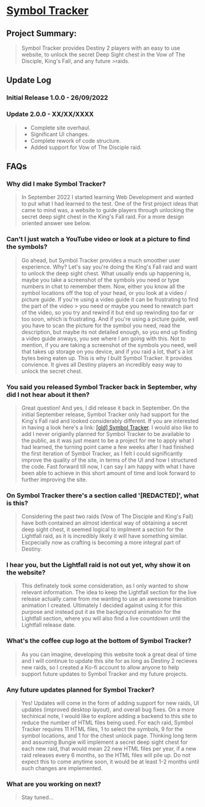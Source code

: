 # [Symbol Tracker](https://symboltracker.net)

## Project Summary:

>Symbol Tracker provides Destiny 2 players with an easy to use website, to unlock the secret Deep Sight chest in the Vow of The Disciple, King's Fall, and any future >raids.

## Update Log

### Initial Release 1.0.0 - 26/09/2022

### Update 2.0.0 - XX/XX/XXXX
> * Complete site overhaul.
> * Significant UI changes.
> * Complete rework of code structure.
> * Added support for Vow of The Disciple raid.

## FAQs

### Why did I make Symbol Tracker?
> In September 2022 I started learning Web Development and wanted to put what I had learned to the test. 
> One of the first project ideas that came to mind was, a website to guide players through unlocking the 
> secret deep sight chest in the King's Fall raid. For a more design oriented answer see below.

### Can't I just watch a YouTube video or look at a picture to find the symbols?
> Go ahead, but Symbol Tracker provides a much smoother user experience. Why? Let's say you're doing the King's Fall raid and want to unlock the deep sight chest.
> What usually ends up happening is, maybe you take a screenshot of the symbols you need or type numbers in chat to remember them. Now, either you know all the 
> symbol locations off the top of your head, or you look at a video / picture guide. If you're using a video guide it can be frustrating to find the part of the video > you need or maybe you need to rewatch part of the video, so you try and rewind it but end up rewinding too far or too soon, which is frustrating. And if you're using
> a picture guide, well you have to scan the picture for the symbol you need, read the description, but maybe its not detailed enough, so you end up finding a video 
> guide anways, you see where I am going with this. Not to mention, if you are taking a screenshot of the symbols you need, well that takes up storage on you device,
> and if you raid a lot, that's a lot bytes being eaten up. This is why I built Symbol Tracker. It provides convience. It gives all Destiny players an incredibly easy way to unlock the secret chest.

### You said you released Symbol Tracker back in September, why did I not hear about it then?
> Great question! And yes, I did release it back in September. On the initial September release, Symbol Tracker only had support for the King's Fall raid and looked
> considerably different. If you are interested in having a look here's a link: [[old] Symbol Tracker](https://astral-lab.github.io/Symbol-Tracker-V1/).
> I would also like to add I never origianlly planned for Symbol Tracker to be available to the public, as it was just meant to be a project for me to apply what I
> had learned, the turning point came a few weeks after I had finished the first iteration of Symbol Tracker, as I felt I could significantly improve the quality of 
> the site, in terms of the UI and how I structured the code. Fast forward till now, I can say I am happy with what I have been able to
> achieve in this short amount of time and look forward to further improving the site. 

### On Symbol Tracker there's a section called '[REDACTED]', what is this?
> Considering the past two raids (Vow of The Disciple and King's Fall) have both contained an almost identical way of obtaining a secret deep sight chest,
> it seemed logical to implment a section for the Lightfall raid, as it is incredibly likely it will have something similar. Escpecially now as crafting is becoming a 
> more integral part of Destiny.

### I hear you, but the Lightfall raid is not out yet, why show it on the website?
> This definately took some consideration, as I only wanted to show relevant information. The idea to keep the Lightfall section for the live release actually came 
> from me wanting to use an awesome transition animation I created. Ultimately I decided against using it for this purpose and instead put it as the background
> animation for the Lightfall section, where you will also find a live countdown until the Lightfall release date.
 
 ### What's the coffee cup logo at the bottom of Symbol Tracker?
 > As you can imagine, developing this website took a great deal of time and I will continue to update this site for as long as Destiny 2 recieves new raids, so I 
 > created a Ko-fi account to allow anyone to help support future updates to Symbol Tracker and my future projects.

 ### Any future updates planned for Symbol Tracker?
 > Yes! Updates will come in the form of adding support for new raids, UI updates (improved desktop layout), and overall bug fixes.
 > On a more techinical note, I would like to explore adding a backend to this site to reduce the number of HTML files being used.
 > For each raid, Symbol Tracker requires 11 HTML files, 1 to select the symbols, 9 for the symbol locations, and 1 for the chest unlock page. 
 > Thinking long term and assuming Bungie will implement a secret deep sight chest for each new raid, that would mean 22 new HTML files per year, 
 > if a new raid releases every 6 months, so the HTML files will pile up. Do not expect this to come anytime soon, it would be at least 1-2 months until such changes 
 > are implemented.

### What are you working on next?
> Stay tuned...
